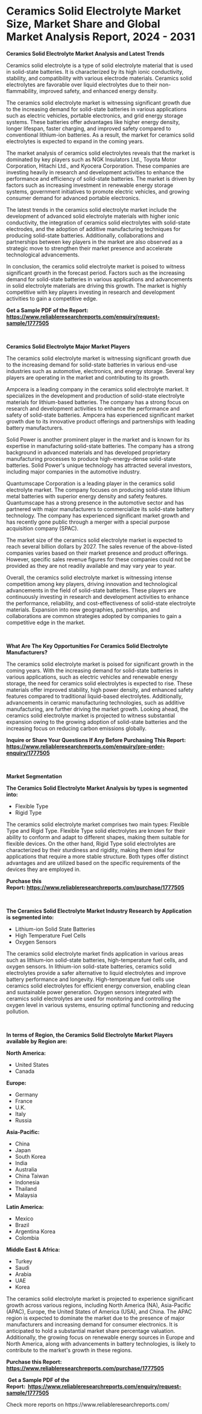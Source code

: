 <p><h1>Ceramics Solid Electrolyte Market Size, Market Share and Global Market Analysis Report, 2024 - 2031</h1></p><p><strong>Ceramics Solid Electrolyte Market Analysis and Latest Trends</strong></p>
<p><p>Ceramics solid electrolyte is a type of solid electrolyte material that is used in solid-state batteries. It is characterized by its high ionic conductivity, stability, and compatibility with various electrode materials. Ceramics solid electrolytes are favorable over liquid electrolytes due to their non-flammability, improved safety, and enhanced energy density.</p><p>The ceramics solid electrolyte market is witnessing significant growth due to the increasing demand for solid-state batteries in various applications such as electric vehicles, portable electronics, and grid energy storage systems. These batteries offer advantages like higher energy density, longer lifespan, faster charging, and improved safety compared to conventional lithium-ion batteries. As a result, the market for ceramics solid electrolytes is expected to expand in the coming years.</p><p>The market analysis of ceramics solid electrolytes reveals that the market is dominated by key players such as NGK Insulators Ltd., Toyota Motor Corporation, Hitachi Ltd., and Kyocera Corporation. These companies are investing heavily in research and development activities to enhance the performance and efficiency of solid-state batteries. The market is driven by factors such as increasing investment in renewable energy storage systems, government initiatives to promote electric vehicles, and growing consumer demand for advanced portable electronics.</p><p>The latest trends in the ceramics solid electrolyte market include the development of advanced solid electrolyte materials with higher ionic conductivity, the integration of ceramics solid electrolytes with solid-state electrodes, and the adoption of additive manufacturing techniques for producing solid-state batteries. Additionally, collaborations and partnerships between key players in the market are also observed as a strategic move to strengthen their market presence and accelerate technological advancements.</p><p>In conclusion, the ceramics solid electrolyte market is poised to witness significant growth in the forecast period. Factors such as the increasing demand for solid-state batteries in various applications and advancements in solid electrolyte materials are driving this growth. The market is highly competitive with key players investing in research and development activities to gain a competitive edge.</p></p>
<p><strong>Get a Sample PDF of the Report:&nbsp; <a href="https://www.reliableresearchreports.com/enquiry/request-sample/1777505">https://www.reliableresearchreports.com/enquiry/request-sample/1777505</a></strong></p>
<p>&nbsp;</p>
<p><strong>Ceramics Solid Electrolyte Major Market Players</strong></p>
<p><p>The ceramics solid electrolyte market is witnessing significant growth due to the increasing demand for solid-state batteries in various end-use industries such as automotive, electronics, and energy storage. Several key players are operating in the market and contributing to its growth. </p><p>Ampcera is a leading company in the ceramics solid electrolyte market. It specializes in the development and production of solid-state electrolyte materials for lithium-based batteries. The company has a strong focus on research and development activities to enhance the performance and safety of solid-state batteries. Ampcera has experienced significant market growth due to its innovative product offerings and partnerships with leading battery manufacturers.</p><p>Solid Power is another prominent player in the market and is known for its expertise in manufacturing solid-state batteries. The company has a strong background in advanced materials and has developed proprietary manufacturing processes to produce high-energy-dense solid-state batteries. Solid Power's unique technology has attracted several investors, including major companies in the automotive industry.</p><p>Quantumscape Corporation is a leading player in the ceramics solid electrolyte market. The company focuses on producing solid-state lithium metal batteries with superior energy density and safety features. Quantumscape has a strong presence in the automotive sector and has partnered with major manufacturers to commercialize its solid-state battery technology. The company has experienced significant market growth and has recently gone public through a merger with a special purpose acquisition company (SPAC).</p><p>The market size of the ceramics solid electrolyte market is expected to reach several billion dollars by 2027. The sales revenue of the above-listed companies varies based on their market presence and product offerings. However, specific sales revenue figures for these companies could not be provided as they are not readily available and may vary year to year.</p><p>Overall, the ceramics solid electrolyte market is witnessing intense competition among key players, driving innovation and technological advancements in the field of solid-state batteries. These players are continuously investing in research and development activities to enhance the performance, reliability, and cost-effectiveness of solid-state electrolyte materials. Expansion into new geographies, partnerships, and collaborations are common strategies adopted by companies to gain a competitive edge in the market.</p></p>
<p>&nbsp;</p>
<p><strong>What Are The Key Opportunities For Ceramics Solid Electrolyte Manufacturers?</strong></p>
<p><p>The ceramics solid electrolyte market is poised for significant growth in the coming years. With the increasing demand for solid-state batteries in various applications, such as electric vehicles and renewable energy storage, the need for ceramics solid electrolytes is expected to rise. These materials offer improved stability, high power density, and enhanced safety features compared to traditional liquid-based electrolytes. Additionally, advancements in ceramic manufacturing technologies, such as additive manufacturing, are further driving the market growth. Looking ahead, the ceramics solid electrolyte market is projected to witness substantial expansion owing to the growing adoption of solid-state batteries and the increasing focus on reducing carbon emissions globally.</p></p>
<p><strong>Inquire or Share Your Questions If Any Before Purchasing This Report: <a href="https://www.reliableresearchreports.com/enquiry/pre-order-enquiry/1777505">https://www.reliableresearchreports.com/enquiry/pre-order-enquiry/1777505</a></strong></p>
<p>&nbsp;</p>
<p><strong>Market Segmentation</strong></p>
<p><strong>The Ceramics Solid Electrolyte Market Analysis by types is segmented into:</strong></p>
<p><ul><li>Flexible Type</li><li>Rigid Type</li></ul></p>
<p><p>The ceramics solid electrolyte market comprises two main types: Flexible Type and Rigid Type. Flexible Type solid electrolytes are known for their ability to conform and adapt to different shapes, making them suitable for flexible devices. On the other hand, Rigid Type solid electrolytes are characterized by their sturdiness and rigidity, making them ideal for applications that require a more stable structure. Both types offer distinct advantages and are utilized based on the specific requirements of the devices they are employed in.</p></p>
<p><strong>Purchase this Report:&nbsp;<a href="https://www.reliableresearchreports.com/purchase/1777505">https://www.reliableresearchreports.com/purchase/1777505</a></strong></p>
<p>&nbsp;</p>
<p><strong>The Ceramics Solid Electrolyte Market Industry Research by Application is segmented into:</strong></p>
<p><ul><li>Lithium-ion Solid State Batteries</li><li>High Temperature Fuel Cells</li><li>Oxygen Sensors</li></ul></p>
<p><p>The ceramics solid electrolyte market finds application in various areas such as lithium-ion solid-state batteries, high-temperature fuel cells, and oxygen sensors. In lithium-ion solid-state batteries, ceramics solid electrolytes provide a safer alternative to liquid electrolytes and improve battery performance and longevity. High-temperature fuel cells use ceramics solid electrolytes for efficient energy conversion, enabling clean and sustainable power generation. Oxygen sensors integrated with ceramics solid electrolytes are used for monitoring and controlling the oxygen level in various systems, ensuring optimal functioning and reducing pollution.</p></p>
<p>&nbsp;</p>
<p><strong>In terms of Region, the Ceramics Solid Electrolyte Market Players available by Region are:</strong></p>
<p>
    <p> <strong> North America: </strong>
        <ul>
            <li>United States</li>
            <li>Canada</li>
        </ul>
        </p> 
    <p> <strong> Europe: </strong>
        <ul>
            <li>Germany</li>
            <li>France</li>
            <li>U.K.</li>
            <li>Italy</li>
            <li>Russia</li>
        </ul>
        </p> 
    <p> <strong> Asia-Pacific: </strong>
        <ul>
            <li>China</li>
            <li>Japan</li>
            <li>South Korea</li>
            <li>India</li>
            <li>Australia</li>
            <li>China Taiwan</li>
            <li>Indonesia</li>
            <li>Thailand</li>
            <li>Malaysia</li>
        </ul>
        </p> 
    <p> <strong> Latin America: </strong>
        <ul>
            <li>Mexico</li>
            <li>Brazil</li>
            <li>Argentina Korea</li>
            <li>Colombia</li>
        </ul>
        </p> 
    <p> <strong> Middle East & Africa: </strong>
        <ul>
            <li>Turkey</li>
            <li>Saudi</li>
            <li>Arabia</li>
            <li>UAE</li>
            <li>Korea</li>
        </ul>
    </p>
    </p>
<p><p>The ceramics solid electrolyte market is projected to experience significant growth across various regions, including North America (NA), Asia-Pacific (APAC), Europe, the United States of America (USA), and China. The APAC region is expected to dominate the market due to the presence of major manufacturers and increasing demand for consumer electronics. It is anticipated to hold a substantial market share percentage valuation. Additionally, the growing focus on renewable energy sources in Europe and North America, along with advancements in battery technologies, is likely to contribute to the market's growth in these regions.</p></p>
<p><strong>Purchase this Report: <a href="https://www.reliableresearchreports.com/purchase/1777505">https://www.reliableresearchreports.com/purchase/1777505</a></strong></p>
<p>&nbsp;<strong>Get a Sample PDF of the Report:&nbsp;&nbsp;<a href="https://www.reliableresearchreports.com/enquiry/request-sample/1777505">https://www.reliableresearchreports.com/enquiry/request-sample/1777505</a></strong></p>
<p><strong></strong></p>
<p>Check more reports on https://www.reliableresearchreports.com/</p>